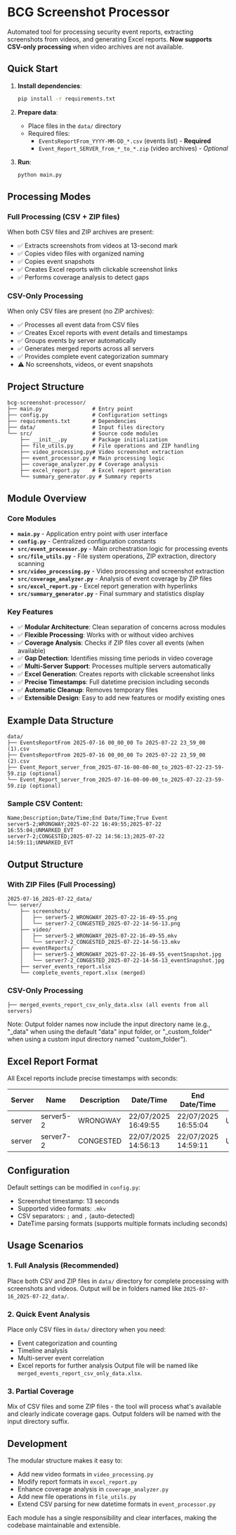 # BCG Screenshot Processor

Automated tool for processing security event reports, extracting screenshots from videos, and generating Excel reports. **Now supports CSV-only processing** when video archives are not available.

## Quick Start

1. **Install dependencies**:
   ```bash
   pip install -r requirements.txt
   ```

2. **Prepare data**:
   - Place files in the `data/` directory
   - Required files:
     - `EventsReportFrom_YYYY-MM-DD_*.csv` (events list) - **Required**
     - `Event_Report_SERVER_from_*_to_*.zip` (video archives) - *Optional*

3. **Run**:
   ```bash
   python main.py
   ```

## Processing Modes

### Full Processing (CSV + ZIP files)
When both CSV files and ZIP archives are present:
- ✅ Extracts screenshots from videos at 13-second mark
- ✅ Copies video files with organized naming
- ✅ Copies event snapshots
- ✅ Creates Excel reports with clickable screenshot links
- ✅ Performs coverage analysis to detect gaps

### CSV-Only Processing
When only CSV files are present (no ZIP archives):
- ✅ Processes all event data from CSV files
- ✅ Creates Excel reports with event details and timestamps
- ✅ Groups events by server automatically
- ✅ Generates merged reports across all servers
- ✅ Provides complete event categorization summary
- ⚠️ No screenshots, videos, or event snapshots

## Project Structure

```
bcg-screenshot-processor/
├── main.py                # Entry point
├── config.py              # Configuration settings
├── requirements.txt       # Dependencies
├── data/                  # Input files directory
└── src/                   # Source code modules
    ├── __init__.py        # Package initialization
    ├── file_utils.py      # File operations and ZIP handling
    ├── video_processing.py# Video screenshot extraction
    ├── event_processor.py # Main processing logic
    ├── coverage_analyzer.py # Coverage analysis
    ├── excel_report.py    # Excel report generation
    └── summary_generator.py # Summary reports
```

## Module Overview

### Core Modules

- **`main.py`** - Application entry point with user interface
- **`config.py`** - Centralized configuration constants
- **`src/event_processor.py`** - Main orchestration logic for processing events
- **`src/file_utils.py`** - File system operations, ZIP extraction, directory scanning
- **`src/video_processing.py`** - Video processing and screenshot extraction
- **`src/coverage_analyzer.py`** - Analysis of event coverage by ZIP files
- **`src/excel_report.py`** - Excel report generation with hyperlinks
- **`src/summary_generator.py`** - Final summary and statistics display

### Key Features

- ✅ **Modular Architecture**: Clean separation of concerns across modules
- ✅ **Flexible Processing**: Works with or without video archives
- ✅ **Coverage Analysis**: Checks if ZIP files cover all events (when available)
- ✅ **Gap Detection**: Identifies missing time periods in video coverage
- ✅ **Multi-Server Support**: Processes multiple servers automatically
- ✅ **Excel Generation**: Creates reports with clickable screenshot links
- ✅ **Precise Timestamps**: Full datetime precision including seconds
- ✅ **Automatic Cleanup**: Removes temporary files
- ✅ **Extensible Design**: Easy to add new features or modify existing ones

## Example Data Structure

```
data/
├── EventsReportFrom 2025-07-16 00_00_00 To 2025-07-22 23_59_00 (1).csv
├── EventsReportFrom 2025-07-16 00_00_00 To 2025-07-22 23_59_00 (2).csv
├── Event_Report_server_from_2025-07-16-00-00-00_to_2025-07-22-23-59-59.zip (optional)
└── Event_Report_server_from_2025-07-16-00-00-00_to_2025-07-22-23-59-59.zip (optional)
```

### Sample CSV Content:
```csv
Name;Description;Date/Time;End Date/Time;True Event
server5-2;WRONGWAY;2025-07-22 16:49:55;2025-07-22 16:55:04;UNMARKED_EVT
server7-2;CONGESTED;2025-07-22 14:56:13;2025-07-22 14:59:11;UNMARKED_EVT
```

## Output Structure

### With ZIP Files (Full Processing)
```
2025-07-16_2025-07-22_data/
└── server/
    ├── screenshots/
    │   ├── server5-2_WRONGWAY_2025-07-22-16-49-55.png
    │   └── server7-2_CONGESTED_2025-07-22-14-56-13.png
    ├── video/
    │   ├── server5-2_WRONGWAY_2025-07-22-16-49-55.mkv
    │   └── server7-2_CONGESTED_2025-07-22-14-56-13.mkv
    ├── eventReports/
    │   ├── server5-2_WRONGWAY_2025-07-22-16-49-55_eventSnapshot.jpg
    │   └── server7-2_CONGESTED_2025-07-22-14-56-13_eventSnapshot.jpg
    ├── server_events_report.xlsx
    └── complete_events_report.xlsx (merged)
```

### CSV-Only Processing
```
├── merged_events_report_csv_only_data.xlsx (all events from all servers)
```

Note: Output folder names now include the input directory name (e.g., "_data" when using the default "data" input folder, or "_custom_folder" when using a custom input directory named "custom_folder").

## Excel Report Format

All Excel reports include precise timestamps with seconds:

| Server | Name | Description | Date/Time | End Date/Time | True Event | Screenshot |
|--------|------|-------------|-----------|---------------|------------|------------|
| server | server5-2 | WRONGWAY | 22/07/2025 16:49:55 | 22/07/2025 16:55:04 | UNMARKED_EVT | [Link] |
| server | server7-2 | CONGESTED | 22/07/2025 14:56:13 | 22/07/2025 14:59:11 | UNMARKED_EVT | [Link] |

## Configuration

Default settings can be modified in `config.py`:
- Screenshot timestamp: 13 seconds
- Supported video formats: `.mkv`
- CSV separators: `;` and `,` (auto-detected)
- DateTime parsing formats (supports multiple formats including seconds)

## Usage Scenarios

### 1. Full Analysis (Recommended)
Place both CSV and ZIP files in `data/` directory for complete processing with screenshots and videos. Output will be in folders named like `2025-07-16_2025-07-22_data/`.

### 2. Quick Event Analysis
Place only CSV files in `data/` directory when you need:
- Event categorization and counting
- Timeline analysis
- Multi-server event correlation
- Excel reports for further analysis
Output file will be named like `merged_events_report_csv_only_data.xlsx`.

### 3. Partial Coverage
Mix of CSV files and some ZIP files - the tool will process what's available and clearly indicate coverage gaps. Output folders will be named with the input directory suffix.

## Development

The modular structure makes it easy to:
- Add new video formats in `video_processing.py`
- Modify report formats in `excel_report.py`
- Enhance coverage analysis in `coverage_analyzer.py`
- Add new file operations in `file_utils.py`
- Extend CSV parsing for new datetime formats in `event_processor.py`

Each module has a single responsibility and clear interfaces, making the codebase maintainable and extensible.